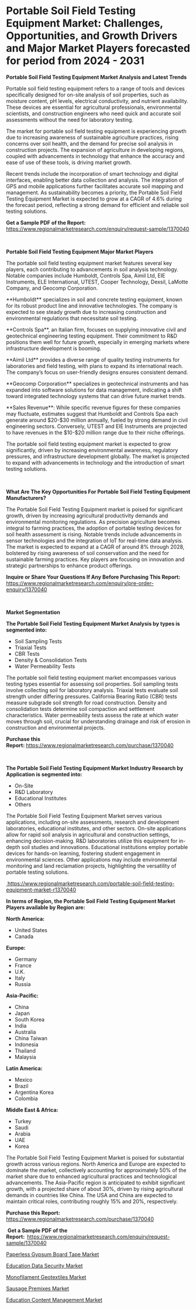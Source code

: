 <p><h1>Portable Soil Field Testing Equipment Market: Challenges, Opportunities, and Growth Drivers and Major Market Players forecasted for period from 2024 - 2031</h1></p><p><strong>Portable Soil Field Testing Equipment Market Analysis and Latest Trends</strong></p>
<p><p>Portable soil field testing equipment refers to a range of tools and devices specifically designed for on-site analysis of soil properties, such as moisture content, pH levels, electrical conductivity, and nutrient availability. These devices are essential for agricultural professionals, environmental scientists, and construction engineers who need quick and accurate soil assessments without the need for laboratory testing.</p><p>The market for portable soil field testing equipment is experiencing growth due to increasing awareness of sustainable agriculture practices, rising concerns over soil health, and the demand for precise soil analysis in construction projects. The expansion of agriculture in developing regions, coupled with advancements in technology that enhance the accuracy and ease of use of these tools, is driving market growth.</p><p>Recent trends include the incorporation of smart technology and digital interfaces, enabling better data collection and analysis. The integration of GPS and mobile applications further facilitates accurate soil mapping and management. As sustainability becomes a priority, the Portable Soil Field Testing Equipment Market is expected to grow at a CAGR of 4.6% during the forecast period, reflecting a strong demand for efficient and reliable soil testing solutions.</p></p>
<p><strong>Get a Sample PDF of the Report:&nbsp;</strong> <a href="https://www.regionalmarketresearch.com/enquiry/request-sample/1370040">https://www.regionalmarketresearch.com/enquiry/request-sample/1370040</a></p>
<p>&nbsp;</p>
<p><strong>Portable Soil Field Testing Equipment Major Market Players</strong></p>
<p><p>The portable soil field testing equipment market features several key players, each contributing to advancements in soil analysis technology. Notable companies include Humboldt, Controls Spa, Aimil Ltd, EIE Instruments, ELE International, UTEST, Cooper Technology, Dexsil, LaMotte Company, and Geocomp Corporation. </p><p>**Humboldt** specializes in soil and concrete testing equipment, known for its robust product line and innovative technologies. The company is expected to see steady growth due to increasing construction and environmental regulations that necessitate soil testing.</p><p>**Controls Spa**, an Italian firm, focuses on supplying innovative civil and geotechnical engineering testing equipment. Their commitment to R&D positions them well for future growth, especially in emerging markets where infrastructure development is booming.</p><p>**Aimil Ltd** provides a diverse range of quality testing instruments for laboratories and field testing, with plans to expand its international reach. The company’s focus on user-friendly designs ensures consistent demand.</p><p>**Geocomp Corporation** specializes in geotechnical instruments and has expanded into software solutions for data management, indicating a shift toward integrated technology systems that can drive future market trends. </p><p>**Sales Revenue**: While specific revenue figures for these companies may fluctuate, estimates suggest that Humboldt and Controls Spa each generate around $20-$30 million annually, fueled by strong demand in civil engineering sectors. Conversely, UTEST and EIE Instruments are projected to have revenues in the $10-$20 million range due to their niche offerings.</p><p>The portable soil field testing equipment market is expected to grow significantly, driven by increasing environmental awareness, regulatory pressures, and infrastructure development globally. The market is projected to expand with advancements in technology and the introduction of smart testing solutions.</p></p>
<p>&nbsp;</p>
<p><strong>What Are The Key Opportunities For Portable Soil Field Testing Equipment Manufacturers?</strong></p>
<p><p>The Portable Soil Field Testing Equipment market is poised for significant growth, driven by increasing agricultural productivity demands and environmental monitoring regulations. As precision agriculture becomes integral to farming practices, the adoption of portable testing devices for soil health assessment is rising. Notable trends include advancements in sensor technologies and the integration of IoT for real-time data analysis. The market is expected to expand at a CAGR of around 8% through 2028, bolstered by rising awareness of soil conservation and the need for sustainable farming practices. Key players are focusing on innovation and strategic partnerships to enhance product offerings.</p></p>
<p><strong>Inquire or Share Your Questions If Any Before Purchasing This Report:</strong> <a href="https://www.regionalmarketresearch.com/enquiry/pre-order-enquiry/1370040">https://www.regionalmarketresearch.com/enquiry/pre-order-enquiry/1370040</a></p>
<p>&nbsp;</p>
<p><strong>Market Segmentation</strong></p>
<p><strong>The Portable Soil Field Testing Equipment Market Analysis by types is segmented into:</strong></p>
<p><ul><li>Soil Sampling Tests</li><li>Triaxial Tests</li><li>CBR Tests</li><li>Density & Consolidation Tests</li><li>Water Permeability Tests</li></ul></p>
<p><p>The portable soil field testing equipment market encompasses various testing types essential for assessing soil properties. Soil sampling tests involve collecting soil for laboratory analysis. Triaxial tests evaluate soil strength under differing pressures. California Bearing Ratio (CBR) tests measure subgrade soil strength for road construction. Density and consolidation tests determine soil compaction and settlement characteristics. Water permeability tests assess the rate at which water moves through soil, crucial for understanding drainage and risk of erosion in construction and environmental projects.</p></p>
<p><strong>Purchase this Report:&nbsp;</strong><a href="https://www.regionalmarketresearch.com/purchase/1370040">https://www.regionalmarketresearch.com/purchase/1370040</a></p>
<p>&nbsp;</p>
<p><strong>The Portable Soil Field Testing Equipment Market Industry Research by Application is segmented into:</strong></p>
<p><ul><li>On-Site</li><li>R&D Laboratory</li><li>Educational Institutes</li><li>Others</li></ul></p>
<p><p>The Portable Soil Field Testing Equipment Market serves various applications, including on-site assessments, research and development laboratories, educational institutes, and other sectors. On-site applications allow for rapid soil analysis in agricultural and construction settings, enhancing decision-making. R&D laboratories utilize this equipment for in-depth soil studies and innovations. Educational institutions employ portable devices for hands-on learning, fostering student engagement in environmental sciences. Other applications may include environmental monitoring and land reclamation projects, highlighting the versatility of portable testing solutions.</p></p>
<p><a href="https://www.regionalmarketresearch.com/portable-soil-field-testing-equipment-market-r1370040">&nbsp;https://www.regionalmarketresearch.com/portable-soil-field-testing-equipment-market-r1370040</a></p>
<p><strong>In terms of Region, the Portable Soil Field Testing Equipment Market Players available by Region are:</strong></p>
<p>
    <p> <strong> North America: </strong>
        <ul>
            <li>United States</li>
            <li>Canada</li>
        </ul>
        </p> 
    <p> <strong> Europe: </strong>
        <ul>
            <li>Germany</li>
            <li>France</li>
            <li>U.K.</li>
            <li>Italy</li>
            <li>Russia</li>
        </ul>
        </p> 
    <p> <strong> Asia-Pacific: </strong>
        <ul>
            <li>China</li>
            <li>Japan</li>
            <li>South Korea</li>
            <li>India</li>
            <li>Australia</li>
            <li>China Taiwan</li>
            <li>Indonesia</li>
            <li>Thailand</li>
            <li>Malaysia</li>
        </ul>
        </p> 
    <p> <strong> Latin America: </strong>
        <ul>
            <li>Mexico</li>
            <li>Brazil</li>
            <li>Argentina Korea</li>
            <li>Colombia</li>
        </ul>
        </p> 
    <p> <strong> Middle East & Africa: </strong>
        <ul>
            <li>Turkey</li>
            <li>Saudi</li>
            <li>Arabia</li>
            <li>UAE</li>
            <li>Korea</li>
        </ul>
    </p>
    </p>
<p><p>The Portable Soil Field Testing Equipment Market is poised for substantial growth across various regions. North America and Europe are expected to dominate the market, collectively accounting for approximately 50% of the market share due to enhanced agricultural practices and technological advancements. The Asia-Pacific region is anticipated to exhibit significant growth, with a projected share of about 30%, driven by rising agricultural demands in countries like China. The USA and China are expected to maintain critical roles, contributing roughly 15% and 20%, respectively.</p></p>
<p><strong>Purchase this Report: </strong><a href="https://www.regionalmarketresearch.com/purchase/1370040">https://www.regionalmarketresearch.com/purchase/1370040</a></p>
<p>&nbsp;<strong>Get a Sample PDF of the Report:&nbsp;&nbsp;</strong><a href="https://www.regionalmarketresearch.com/enquiry/request-sample/1370040">https://www.regionalmarketresearch.com/enquiry/request-sample/1370040</a></p>
<p><strong></strong></p>
<p><p><a href="https://issuu.com/reportprime-2/docs/paperless-gypsum-board-tape-market-_47be8d40fe2da2">Paperless Gypsum Board Tape Market</a></p><p><a href="https://www.linkedin.com/pulse/education-data-security-market-growth-outlook-from-2024-2031-ka2vc">Education Data Security Market</a></p><p><a href="https://issuu.com/reportprime-2/docs/monofilament-geotextiles-market-siz_4324f54f7d43e5">Monofilament Geotextiles Market</a></p><p><a href="https://github.com/aiko92han/Market-Research-Report-List-1/blob/main/sausage-premixes-market.md">Sausage Premixes Market</a></p><p><a href="https://www.linkedin.com/pulse/global-education-content-management-industry-research-report-competitive-0vjtc">Education Content Management Market</a></p></p>